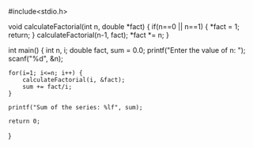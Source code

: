 #include<stdio.h>

void calculateFactorial(int n, double *fact)
{
    if(n==0 || n==1) {
        *fact = 1;
        return;
    }
    calculateFactorial(n-1, fact);
    *fact *= n;
}

int main()
{
    int n, i;
    double fact, sum = 0.0;
    printf("Enter the value of n: ");
    scanf("%d", &n);

    for(i=1; i<=n; i++) {
        calculateFactorial(i, &fact);
        sum += fact/i;
    }

    printf("Sum of the series: %lf", sum);

    return 0;
}
